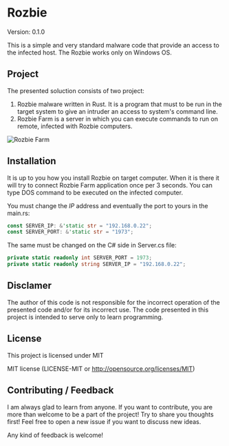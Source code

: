 # Rozbie

Version: 0.1.0

This is a simple and very standard malware code that provide an access to the infected host.
The Rozbie works only on Windows OS.

## Project

The presented soluction consists of two project:

1. Rozbie malware written in Rust. It is a program that must to be run in the target system to give an intruder an access to system's command line.
2. Rozbie Farm is a server in which you can execute commands to run on remote, infected with Rozbie computers.

![Rozbie Farm](https://github.com/rozensoftware/rozbie/blob/master/RozbieFarm.png)

## Installation

It is up to you how you install Rozbie on target computer.
When it is there it will try to connect Rozbie Farm application once per 3 seconds. You can type DOS command to be executed on the infected computer.

You must change the *IP* address and eventually the port to yours in the main.rs:

```rust
const SERVER_IP: &'static str = "192.168.0.22";
const SERVER_PORT: &'static str = "1973";
```

The same must be changed on the C# side in Server.cs file:

```csharp
private static readonly int SERVER_PORT = 1973;
private static readonly string SERVER_IP = "192.168.0.22";
```

## Disclamer

The author of this code is not responsible for the incorrect operation of the presented code and/or for its incorrect use. The code presented in this project is intended to serve only to learn programming.

## License

This project is licensed under MIT

MIT license (LICENSE-MIT or <http://opensource.org/licenses/MIT>)

## Contributing / Feedback

I am always glad to learn from anyone.
If you want to contribute, you are more than welcome to be a part of the project! Try to share you thoughts first! Feel free to open a new issue if you want to discuss new ideas.

Any kind of feedback is welcome!
